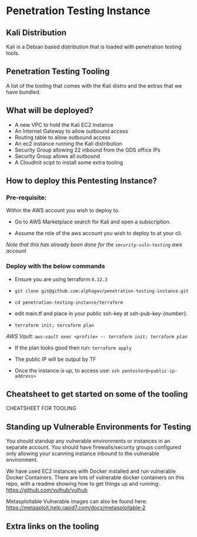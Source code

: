 # Penetration Testing Instance  

## Kali Distribution  
Kali is a Debian based distribution that is loaded with penetration testing tools.

## Penetration Testing Tooling  
A list of the tooling that comes with the Kali distro and the extras that we have bundled.  

## What will be deployed?
- A new VPC to hold the Kali EC2 Instance
- An Internet Gateway to allow outbound access
- Routing table to allow outbound access
- An ec2 instance running the Kali distribution
- Security Group allowing 22 inbound from the GDS office IPs
- Security Group allows all outbound
- A CloudInit scipt to install some extra tooling

## How to deploy this Pentesting Instance?

### Pre-requisite:
Within the AWS account you wish to deploy to.

- Go to AWS Marketplace search for Kali and open a subscription.

- Assume the role of the aws account you wish to deploy to at your cli.

*Note that this has already been done for the `security-vuln-testing` aws account*

### Deploy with the below commands

- Ensure you are using terraform `0.12.3`

- `git clone git@github.com:alphagov/penetration-testing-instance.git`

- `cd penetration-testing-instance/terraform`

- edit main.tf and place in your public ssh-key at ssh-pub-key-{number}.  

- `terraform init; terraform plan`

*AWS Vault: `aws-vault exec <profile> -- terraform init; terraform plan`*

- If the plan looks good then run:
`terraform apply`

- The public IP will be output by TF

- Once the instance is up, to access use:
`ssh pentester@<public-ip-address>`

## Cheatsheet to get started on some of the tooling
CHEATSHEET FOR TOOLING

## Standing up Vulnerable Environments for Testing
You should standup any vulnerable environments or instances in an separate account.
You should have firewalls/security groups configured only allowing your scanning instance inbound to the vulnerable environment.

We have used EC2 instances with Docker installed and run vulnerable Docker Containers.
There are lots of vulnerable docker containers on this repo, with a readme showing how to get things up and running:.
https://github.com/vulhub/vulhub

Metasploitable Vulnerable images can also be found here: https://metasploit.help.rapid7.com/docs/metasploitable-2

## Extra links on the tooling
